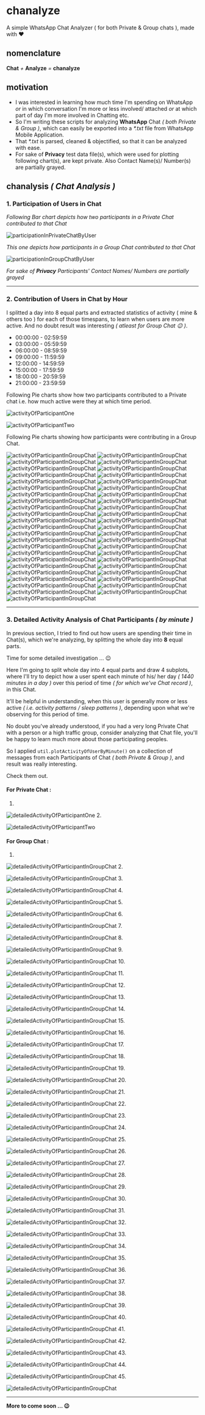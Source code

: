 # chanalyze
A simple WhatsApp Chat Analyzer ( for both Private &amp; Group chats ), made with :heart:
## nomenclature
**Chat** _+_ **Analyze** _=_ **chanalyze**
## motivation
- I was interested in learning how much time I'm spending on WhatsApp _or_ in which conversation I'm more or less involved/ attached _or_ at which part of day I'm more involved in Chatting etc.
- So I'm writing these scripts for analyzing **WhatsApp** Chat _( both Private & Group )_, which can easily be exported into a _*.txt_ file from WhatsApp Mobile Application.
- That _*.txt_ is parsed, cleaned & objectified, so that it can be analyzed with ease.
- For sake of **Privacy** test data file(s), which were used for plotting following chart(s), are kept private. Also Contact Name(s)/ Number(s) are partially grayed.
## chanalysis _( Chat Analysis )_
### 1. Participation of Users in Chat
_Following Bar chart depicts how two participants in a Private Chat contributed to that Chat_

![participationInPrivateChatByUser](plots/participationInPrivateChatByUser.png)

_This one depicts how participants in a Group Chat contributed to that Chat_

![participationInGroupChatByUser](plots/participationInGroupChatByUser.png)

_For sake of **Privacy** Participants' Contact Names/ Numbers are partially grayed_

---

### 2. Contribution of Users in Chat by Hour
I splitted a day into 8 equal parts and extracted statistics of activity ( mine & others too ) for each of those timespans, to learn when users are more active. And no doubt result was interesting _( atleast for Group Chat :wink: )_.

- 00:00:00 - 02:59:59
- 03:00:00 - 05:59:59
- 06:00:00 - 08:59:59
- 09:00:00 - 11:59:59
- 12:00:00 - 14:59:59
- 15:00:00 - 17:59:59
- 18:00:00 - 20:59:59
- 21:00:00 - 23:59:59

Following Pie charts show how two participants contributed to a Private chat i.e. how much active were they at which time period.

![activityOfParticipantOne](plots/contributionInPrivateChatOf*******oyByHour.png)

![activityOfParticipantTwo](plots/contributionInPrivateChatOf******************atty_\)ByHour.png)

Following Pie charts showing how participants were contributing in a Group Chat.

![activityOfParticipantInGroupChat](plots/contributionInGroupChatOf************SS\)ByHour.png)
![activityOfParticipantInGroupChat](plots/contributionInGroupChatOf************597ByHour.png)
![activityOfParticipantInGroupChat](plots/contributionInGroupChatOf************377ByHour.png)
![activityOfParticipantInGroupChat](plots/contributionInGroupChatOf************965ByHour.png)
![activityOfParticipantInGroupChat](plots/contributionInGroupChatOf************316ByHour.png)
![activityOfParticipantInGroupChat](plots/contributionInGroupChatOf************895ByHour.png)
![activityOfParticipantInGroupChat](plots/contributionInGroupChatOf************494ByHour.png)
![activityOfParticipantInGroupChat](plots/contributionInGroupChatOf************013ByHour.png)
![activityOfParticipantInGroupChat](plots/contributionInGroupChatOf*************CSS\)ByHour.png)
![activityOfParticipantInGroupChat](plots/contributionInGroupChatOf**********749ByHour.png)
![activityOfParticipantInGroupChat](plots/contributionInGroupChatOf************858ByHour.png)
![activityOfParticipantInGroupChat](plots/contributionInGroupChatOf*********SS\)ByHour.png)
![activityOfParticipantInGroupChat](plots/contributionInGroupChatOf************537ByHour.png)
![activityOfParticipantInGroupChat](plots/contributionInGroupChatOf************334ByHour.png)
![activityOfParticipantInGroupChat](plots/contributionInGroupChatOf************422ByHour.png)
![activityOfParticipantInGroupChat](plots/contributionInGroupChatOf************058ByHour.png)
![activityOfParticipantInGroupChat](plots/contributionInGroupChatOf*************8347ByHour.png)
![activityOfParticipantInGroupChat](plots/contributionInGroupChatOf************456ByHour.png)
![activityOfParticipantInGroupChat](plots/contributionInGroupChatOf************4775ByHour.png)
![activityOfParticipantInGroupChat](plots/contributionInGroupChatOf************181ByHour.png)
![activityOfParticipantInGroupChat](plots/contributionInGroupChatOf************691ByHour.png)
![activityOfParticipantInGroupChat](plots/contributionInGroupChatOf************459ByHour.png)
![activityOfParticipantInGroupChat](plots/contributionInGroupChatOf************093ByHour.png)
![activityOfParticipantInGroupChat](plots/contributionInGroupChatOf************979ByHour.png)
![activityOfParticipantInGroupChat](plots/contributionInGroupChatOf************697ByHour.png)
![activityOfParticipantInGroupChat](plots/contributionInGroupChatOf************183ByHour.png)
![activityOfParticipantInGroupChat](plots/contributionInGroupChatOf************502ByHour.png)
![activityOfParticipantInGroupChat](plots/contributionInGroupChatOf************606ByHour.png)
![activityOfParticipantInGroupChat](plots/contributionInGroupChatOf*******oyByHour.png)
![activityOfParticipantInGroupChat](plots/contributionInGroupChatOf************849ByHour.png)
![activityOfParticipantInGroupChat](plots/contributionInGroupChatOf************116ByHour.png)
![activityOfParticipantInGroupChat](plots/contributionInGroupChatOf************CSS\)ByHour.png)
![activityOfParticipantInGroupChat](plots/contributionInGroupChatOf************421ByHour.png)
![activityOfParticipantInGroupChat](plots/contributionInGroupChatOf************848ByHour.png)
![activityOfParticipantInGroupChat](plots/contributionInGroupChatOf************963ByHour.png)
![activityOfParticipantInGroupChat](plots/contributionInGroupChatOf************2_78ByHour.png)
![activityOfParticipantInGroupChat](plots/contributionInGroupChatOf************051ByHour.png)
![activityOfParticipantInGroupChat](plots/contributionInGroupChatOf*********S\)ByHour.png)
![activityOfParticipantInGroupChat](plots/contributionInGroupChatOf************454ByHour.png)
![activityOfParticipantInGroupChat](plots/contributionInGroupChatOf************877ByHour.png)
![activityOfParticipantInGroupChat](plots/contributionInGroupChatOf************592ByHour.png)
![activityOfParticipantInGroupChat](plots/contributionInGroupChatOf************203ByHour.png)
![activityOfParticipantInGroupChat](plots/contributionInGroupChatOf************425ByHour.png)
![activityOfParticipantInGroupChat](plots/contributionInGroupChatOf************382ByHour.png)
![activityOfParticipantInGroupChat](plots/contributionInGroupChatOf************669ByHour.png)

---

### 3. Detailed Activity Analysis of Chat Participants _( by minute )_
In previous section, I tried to find out how users are spending their time in Chat(s), which we're analyzing, by splitting the whole day into **8** equal parts.

Time for some detailed investigation ... :wink:

Here I'm going to split whole day into 4 equal parts and draw 4 subplots, where I'll try to depict how a user spent each minute of his/ her day _( 1440 minutes in a day )_ over this period of time _( for which we've Chat record )_, in this Chat.

It'll be helpful in understanding, when this user is generally more or less active _( i.e. activity patterns / sleep patterns )_, depending upon what we're observing for this period of time.

No doubt you've already understood, if you had a very long Private Chat with a person or a high traffic group, consider analyzing that Chat file, you'll be happy to learn much more about those participating peoples.

So I applied `util.plotActivityOfUserByMinute()` on a collection of messages from each Participants of Chat _( both Private & Group )_, and result was really interesting.

Check them out.

#### For Private Chat :
1.

![detailedActivityOfParticipantOne](plots/detailedActivityOf*******oyInPrivateChatByMinute.svg)
2.

![detailedActivityOfParticipantTwo](plots/detailedActivityOf******************atty_\)InPrivateChatByMinute.svg)

#### For Group Chat :
1.

![detailedActivityOfParticipantInGroupChat](plots/detailedActivityOf************SS\)InGroupChatByMinute.svg)
2.

![detailedActivityOfParticipantInGroupChat](plots/detailedActivityOf************597InGroupChatByMinute.svg)
3.

![detailedActivityOfParticipantInGroupChat](plots/detailedActivityOf************377InGroupChatByMinute.svg)
4.

![detailedActivityOfParticipantInGroupChat](plots/detailedActivityOf************965InGroupChatByMinute.svg)
5.

![detailedActivityOfParticipantInGroupChat](plots/detailedActivityOf************316InGroupChatByMinute.svg)
6.

![detailedActivityOfParticipantInGroupChat](plots/detailedActivityOf************895InGroupChatByMinute.svg)
7.

![detailedActivityOfParticipantInGroupChat](plots/detailedActivityOf************494InGroupChatByMinute.svg)
8.

![detailedActivityOfParticipantInGroupChat](plots/detailedActivityOf************013InGroupChatByMinute.svg)
9.

![detailedActivityOfParticipantInGroupChat](plots/detailedActivityOf*************CSS\)InGroupChatByMinute.svg)
10.

![detailedActivityOfParticipantInGroupChat](plots/detailedActivityOf**********749InGroupChatByMinute.svg)
11.

![detailedActivityOfParticipantInGroupChat](plots/detailedActivityOf************858InGroupChatByMinute.svg)
12.

![detailedActivityOfParticipantInGroupChat](plots/detailedActivityOf*********SS\)InGroupChatByMinute.svg)
13.

![detailedActivityOfParticipantInGroupChat](plots/detailedActivityOf************537InGroupChatByMinute.svg)
14.

![detailedActivityOfParticipantInGroupChat](plots/detailedActivityOf************334InGroupChatByMinute.svg)
15.

![detailedActivityOfParticipantInGroupChat](plots/detailedActivityOf************422InGroupChatByMinute.svg)
16.

![detailedActivityOfParticipantInGroupChat](plots/detailedActivityOf************058InGroupChatByMinute.svg)
17.

![detailedActivityOfParticipantInGroupChat](plots/detailedActivityOf*************8347InGroupChatByMinute.svg)
18.

![detailedActivityOfParticipantInGroupChat](plots/detailedActivityOf************456InGroupChatByMinute.svg)
19.

![detailedActivityOfParticipantInGroupChat](plots/detailedActivityOf************4775InGroupChatByMinute.svg)
20.

![detailedActivityOfParticipantInGroupChat](plots/detailedActivityOf************181InGroupChatByMinute.svg)
21.

![detailedActivityOfParticipantInGroupChat](plots/detailedActivityOf************691InGroupChatByMinute.svg)
22.

![detailedActivityOfParticipantInGroupChat](plots/detailedActivityOf************459InGroupChatByMinute.svg)
23.

![detailedActivityOfParticipantInGroupChat](plots/detailedActivityOf************093InGroupChatByMinute.svg)
24.

![detailedActivityOfParticipantInGroupChat](plots/detailedActivityOf************979InGroupChatByMinute.svg)
25.

![detailedActivityOfParticipantInGroupChat](plots/detailedActivityOf************697InGroupChatByMinute.svg)
26.

![detailedActivityOfParticipantInGroupChat](plots/detailedActivityOf************183InGroupChatByMinute.svg)
27.

![detailedActivityOfParticipantInGroupChat](plots/detailedActivityOf************502InGroupChatByMinute.svg)
28.

![detailedActivityOfParticipantInGroupChat](plots/detailedActivityOf************606InGroupChatByMinute.svg)
29.

![detailedActivityOfParticipantInGroupChat](plots/detailedActivityOf*******oyInGroupChatByMinute.svg)
30.

![detailedActivityOfParticipantInGroupChat](plots/detailedActivityOf************849InGroupChatByMinute.svg)
31.

![detailedActivityOfParticipantInGroupChat](plots/detailedActivityOf************116InGroupChatByMinute.svg)
32.

![detailedActivityOfParticipantInGroupChat](plots/detailedActivityOf************CSS\)InGroupChatByMinute.svg)
33.

![detailedActivityOfParticipantInGroupChat](plots/detailedActivityOf************421InGroupChatByMinute.svg)
34.

![detailedActivityOfParticipantInGroupChat](plots/detailedActivityOf************848InGroupChatByMinute.svg)
35.

![detailedActivityOfParticipantInGroupChat](plots/detailedActivityOf************963InGroupChatByMinute.svg)
36.

![detailedActivityOfParticipantInGroupChat](plots/detailedActivityOf************2_78InGroupChatByMinute.svg)
37.

![detailedActivityOfParticipantInGroupChat](plots/detailedActivityOf************051InGroupChatByMinute.svg)
38.

![detailedActivityOfParticipantInGroupChat](plots/detailedActivityOf*********S\)InGroupChatByMinute.svg)
39.

![detailedActivityOfParticipantInGroupChat](plots/detailedActivityOf************454InGroupChatByMinute.svg)
40.

![detailedActivityOfParticipantInGroupChat](plots/detailedActivityOf************877InGroupChatByMinute.svg)
41.

![detailedActivityOfParticipantInGroupChat](plots/detailedActivityOf************592InGroupChatByMinute.svg)
42.

![detailedActivityOfParticipantInGroupChat](plots/detailedActivityOf************203InGroupChatByMinute.svg)
43.

![detailedActivityOfParticipantInGroupChat](plots/detailedActivityOf************425InGroupChatByMinute.svg)
44.

![detailedActivityOfParticipantInGroupChat](plots/detailedActivityOf************382InGroupChatByMinute.svg)
45.

![detailedActivityOfParticipantInGroupChat](plots/detailedActivityOf************669InGroupChatByMinute.svg)

---

**More to come soon ... :wink:**